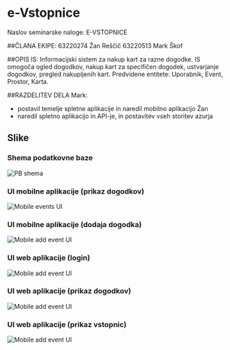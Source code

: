 # e-Vstopnice
Naslov seminarske naloge: E-VSTOPNICE

##ČLANA EKIPE:
63220274 Žan Reščič
63220513 Mark Škof

##OPIS IS:
Informacijski sistem za nakup kart za razne dogodke.
IS omogoča ogled dogodkov, nakup kart za specifičen dogodek, ustvarjanje dogodkov, pregled nakupljenih kart.
Predvidene entitete: Uporabnik, Event, Prostor, Karta.

##RAZDELITEV DELA
Mark:
  - postavil temelje spletne aplikacije in naredil mobilno aplikacijo
Žan
  - naredil spletno aplikacijo in API-je, in postavitev vseh storitev azurja

## Slike

### Shema podatkovne baze

![PB shema](slike/PB-slika.png)



### UI mobilne aplikacije (prikaz dogodkov)

![Mobile events UI](slike/mobile_events.png)



### UI mobilne aplikacije (dodaja dogodka)

![Mobile add event UI](slike/mobile_add_event.png)



### UI web aplikacije (login)

![Mobile add event UI](slike/web_login.png)



### UI web aplikacije (prikaz dogodkov)

![Mobile add event UI](slike/web_events.png)



### UI web aplikacije (prikaz vstopnic)

![Mobile add event UI](slike/web_tickets.png)


